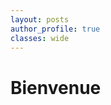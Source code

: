 ```yaml
---
layout: posts
author_profile: true
classes: wide
---
```


# Bienvenue

<!-- <p>Ce blog est encore en cours de configuration ;)</p>{: .notice--warning .text-center} -->
